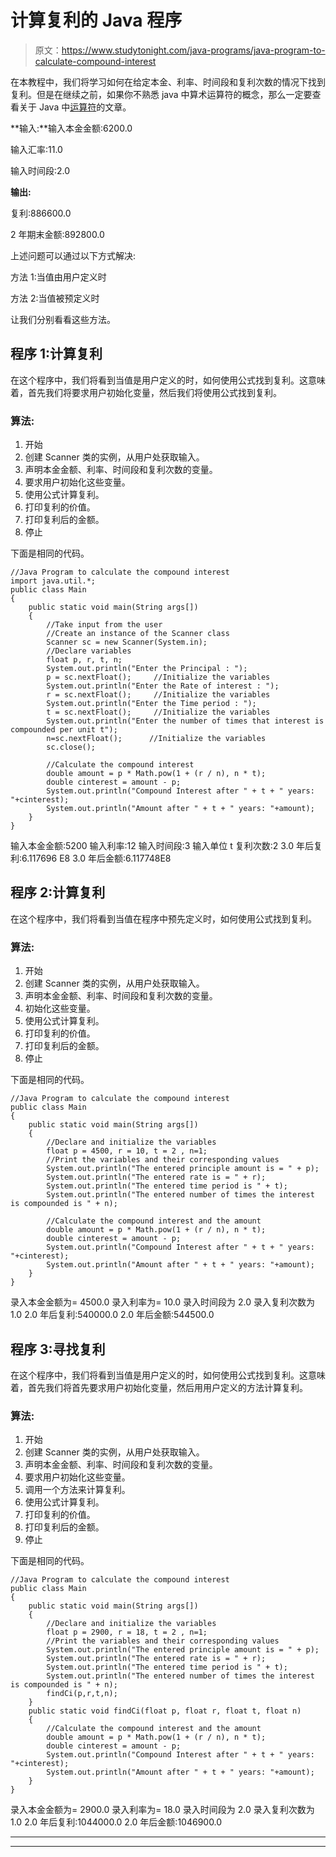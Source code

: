 # 计算复利的 Java 程序

> 原文：<https://www.studytonight.com/java-programs/java-program-to-calculate-compound-interest>

在本教程中，我们将学习如何在给定本金、利率、时间段和复利次数的情况下找到复利。但是在继续之前，如果你不熟悉 java 中算术运算符的概念，那么一定要查看关于 Java 中[运算符](https://www.studytonight.com/java/operators-in-java.php)的文章。

**输入:**输入本金金额:6200.0

输入汇率:11.0

输入时间段:2.0

**输出:**

复利:886600.0

2 年期末金额:892800.0

上述问题可以通过以下方式解决:

方法 1:当值由用户定义时

方法 2:当值被预定义时

让我们分别看看这些方法。

## 程序 1:计算复利

在这个程序中，我们将看到当值是用户定义的时，如何使用公式找到复利。这意味着，首先我们将要求用户初始化变量，然后我们将使用公式找到复利。

### 算法:

1.  开始
2.  创建 Scanner 类的实例，从用户处获取输入。
3.  声明本金金额、利率、时间段和复利次数的变量。
4.  要求用户初始化这些变量。
5.  使用公式计算复利。
6.  打印复利的价值。
7.  打印复利后的金额。
8.  停止

下面是相同的代码。

```
//Java Program to calculate the compound interest
import java.util.*;
public class Main
{
    public static void main(String args[]) 
    {
        //Take input from the user
        //Create an instance of the Scanner class
    	Scanner sc = new Scanner(System.in);
        //Declare variables
        float p, r, t, n;
        System.out.println("Enter the Principal : ");
        p = sc.nextFloat();     //Initialize the variables
        System.out.println("Enter the Rate of interest : ");
        r = sc.nextFloat();     //Initialize the variables
        System.out.println("Enter the Time period : ");
        t = sc.nextFloat();     //Initialize the variables
        System.out.println("Enter the number of times that interest is compounded per unit t");
        n=sc.nextFloat();      //Initialize the variables
        sc.close();

        //Calculate the compound interest
    	double amount = p * Math.pow(1 + (r / n), n * t);
        double cinterest = amount - p;
        System.out.println("Compound Interest after " + t + " years: "+cinterest);
        System.out.println("Amount after " + t + " years: "+amount);
    }
}
```

输入本金金额:5200
输入利率:12
输入时间段:3
输入单位 t 复利次数:2
3.0 年后复利:6.117696 E8
3.0 年后金额:6.117748E8

## 程序 2:计算复利

在这个程序中，我们将看到当值在程序中预先定义时，如何使用公式找到复利。

### 算法:

1.  开始
2.  创建 Scanner 类的实例，从用户处获取输入。
3.  声明本金金额、利率、时间段和复利次数的变量。
4.  初始化这些变量。
5.  使用公式计算复利。
6.  打印复利的价值。
7.  打印复利后的金额。
8.  停止

下面是相同的代码。

```
//Java Program to calculate the compound interest
public class Main
{
    public static void main(String args[]) 
    {
        //Declare and initialize the variables 
        float p = 4500, r = 10, t = 2 , n=1; 
        //Print the variables and their corresponding values
        System.out.println("The entered principle amount is = " + p);
        System.out.println("The entered rate is = " + r);
        System.out.println("The entered time period is " + t);
        System.out.println("The entered number of times the interest is compounded is " + n);

        //Calculate the compound interest and the amount
    	double amount = p * Math.pow(1 + (r / n), n * t);
        double cinterest = amount - p;
        System.out.println("Compound Interest after " + t + " years: "+cinterest);
        System.out.println("Amount after " + t + " years: "+amount);
    }
}
```

录入本金金额为= 4500.0
录入利率为= 10.0
录入时间段为 2.0
录入复利次数为 1.0
2.0 年后复利:540000.0
2.0 年后金额:544500.0

## 程序 3:寻找复利

在这个程序中，我们将看到当值是用户定义的时，如何使用公式找到复利。这意味着，首先我们将首先要求用户初始化变量，然后用用户定义的方法计算复利。

### 算法:

1.  开始
2.  创建 Scanner 类的实例，从用户处获取输入。
3.  声明本金金额、利率、时间段和复利次数的变量。
4.  要求用户初始化这些变量。
5.  调用一个方法来计算复利。
6.  使用公式计算复利。
7.  打印复利的价值。
8.  打印复利后的金额。
9.  停止

下面是相同的代码。

```
//Java Program to calculate the compound interest
public class Main
{
    public static void main(String args[]) 
    {
        //Declare and initialize the variables 
        float p = 2900, r = 18, t = 2 , n=1; 
        //Print the variables and their corresponding values
        System.out.println("The entered principle amount is = " + p);
        System.out.println("The entered rate is = " + r);
        System.out.println("The entered time period is " + t);
        System.out.println("The entered number of times the interest is compounded is " + n);
        findCi(p,r,t,n);
    }
    public static void findCi(float p, float r, float t, float n)
    {
        //Calculate the compound interest and the amount
    	double amount = p * Math.pow(1 + (r / n), n * t);
        double cinterest = amount - p;
        System.out.println("Compound Interest after " + t + " years: "+cinterest);
        System.out.println("Amount after " + t + " years: "+amount);
    }
}
```

录入本金金额为= 2900.0
录入利率为= 18.0
录入时间段为 2.0
录入复利次数为 1.0
2.0 年后复利:1044000.0
2.0 年后金额:1046900.0

* * *

* * *
